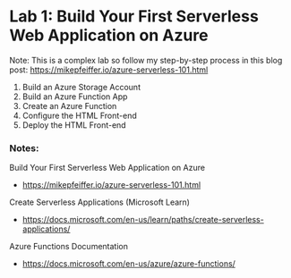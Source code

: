 # Lab 1: Build Your First Serverless Web Application on Azure

Note: This is a complex lab so follow my step-by-step process in this blog post: https://mikepfeiffer.io/azure-serverless-101.html

1. Build an Azure Storage Account
2. Build an Azure Function App
3. Create an Azure Function
4. Configure the HTML Front-end
5. Deploy the HTML Front-end

### Notes:

Build Your First Serverless Web Application on Azure
* https://mikepfeiffer.io/azure-serverless-101.html

Create Serverless Applications (Microsoft Learn)
* https://docs.microsoft.com/en-us/learn/paths/create-serverless-applications/

Azure Functions Documentation
* https://docs.microsoft.com/en-us/azure/azure-functions/